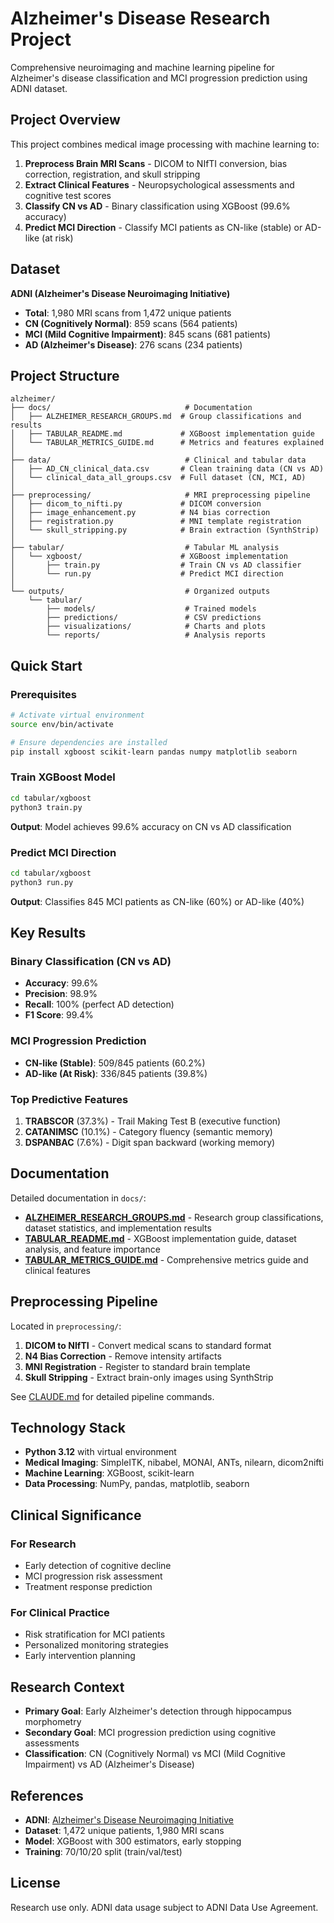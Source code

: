 # Alzheimer's Disease Research Project

Comprehensive neuroimaging and machine learning pipeline for Alzheimer's disease classification and MCI progression prediction using ADNI dataset.

## Project Overview

This project combines medical image processing with machine learning to:

1. **Preprocess Brain MRI Scans** - DICOM to NIfTI conversion, bias correction, registration, and skull stripping
2. **Extract Clinical Features** - Neuropsychological assessments and cognitive test scores
3. **Classify CN vs AD** - Binary classification using XGBoost (99.6% accuracy)
4. **Predict MCI Direction** - Classify MCI patients as CN-like (stable) or AD-like (at risk)

## Dataset

**ADNI (Alzheimer's Disease Neuroimaging Initiative)**

- **Total**: 1,980 MRI scans from 1,472 unique patients
- **CN (Cognitively Normal)**: 859 scans (564 patients)
- **MCI (Mild Cognitive Impairment)**: 845 scans (681 patients)
- **AD (Alzheimer's Disease)**: 276 scans (234 patients)

## Project Structure

```
alzheimer/
├── docs/                              # Documentation
│   ├── ALZHEIMER_RESEARCH_GROUPS.md  # Group classifications and results
│   ├── TABULAR_README.md             # XGBoost implementation guide
│   └── TABULAR_METRICS_GUIDE.md      # Metrics and features explained
│
├── data/                              # Clinical and tabular data
│   ├── AD_CN_clinical_data.csv       # Clean training data (CN vs AD)
│   └── clinical_data_all_groups.csv  # Full dataset (CN, MCI, AD)
│
├── preprocessing/                     # MRI preprocessing pipeline
│   ├── dicom_to_nifti.py             # DICOM conversion
│   ├── image_enhancement.py          # N4 bias correction
│   ├── registration.py               # MNI template registration
│   └── skull_stripping.py            # Brain extraction (SynthStrip)
│
├── tabular/                           # Tabular ML analysis
│   └── xgboost/                      # XGBoost implementation
│       ├── train.py                  # Train CN vs AD classifier
│       └── run.py                    # Predict MCI direction
│
└── outputs/                           # Organized outputs
    └── tabular/
        ├── models/                    # Trained models
        ├── predictions/               # CSV predictions
        ├── visualizations/            # Charts and plots
        └── reports/                   # Analysis reports
```

## Quick Start

### Prerequisites

```bash
# Activate virtual environment
source env/bin/activate

# Ensure dependencies are installed
pip install xgboost scikit-learn pandas numpy matplotlib seaborn
```

### Train XGBoost Model

```bash
cd tabular/xgboost
python3 train.py
```

**Output**: Model achieves 99.6% accuracy on CN vs AD classification

### Predict MCI Direction

```bash
cd tabular/xgboost
python3 run.py
```

**Output**: Classifies 845 MCI patients as CN-like (60%) or AD-like (40%)

## Key Results

### Binary Classification (CN vs AD)

- **Accuracy**: 99.6%
- **Precision**: 98.9%
- **Recall**: 100% (perfect AD detection)
- **F1 Score**: 99.4%

### MCI Progression Prediction

- **CN-like (Stable)**: 509/845 patients (60.2%)
- **AD-like (At Risk)**: 336/845 patients (39.8%)

### Top Predictive Features

1. **TRABSCOR** (37.3%) - Trail Making Test B (executive function)
2. **CATANIMSC** (10.1%) - Category fluency (semantic memory)
3. **DSPANBAC** (7.6%) - Digit span backward (working memory)

## Documentation

Detailed documentation in `docs/`:

- **[ALZHEIMER_RESEARCH_GROUPS.md](docs/ALZHEIMER_RESEARCH_GROUPS.md)** - Research group classifications, dataset statistics, and implementation results
- **[TABULAR_README.md](docs/TABULAR_README.md)** - XGBoost implementation guide, dataset analysis, and feature importance
- **[TABULAR_METRICS_GUIDE.md](docs/TABULAR_METRICS_GUIDE.md)** - Comprehensive metrics guide and clinical features

## Preprocessing Pipeline

Located in `preprocessing/`:

1. **DICOM to NIfTI** - Convert medical scans to standard format
2. **N4 Bias Correction** - Remove intensity artifacts
3. **MNI Registration** - Register to standard brain template
4. **Skull Stripping** - Extract brain-only images using SynthStrip

See [CLAUDE.md](CLAUDE.md) for detailed pipeline commands.

## Technology Stack

- **Python 3.12** with virtual environment
- **Medical Imaging**: SimpleITK, nibabel, MONAI, ANTs, nilearn, dicom2nifti
- **Machine Learning**: XGBoost, scikit-learn
- **Data Processing**: NumPy, pandas, matplotlib, seaborn

## Clinical Significance

### For Research

- Early detection of cognitive decline
- MCI progression risk assessment
- Treatment response prediction

### For Clinical Practice

- Risk stratification for MCI patients
- Personalized monitoring strategies
- Early intervention planning

## Research Context

- **Primary Goal**: Early Alzheimer's detection through hippocampus morphometry
- **Secondary Goal**: MCI progression prediction using cognitive assessments
- **Classification**: CN (Cognitively Normal) vs MCI (Mild Cognitive Impairment) vs AD (Alzheimer's Disease)

## References

- **ADNI**: [Alzheimer's Disease Neuroimaging Initiative](http://adni.loni.usc.edu/)
- **Dataset**: 1,472 unique patients, 1,980 MRI scans
- **Model**: XGBoost with 300 estimators, early stopping
- **Training**: 70/10/20 split (train/val/test)

## License

Research use only. ADNI data usage subject to ADNI Data Use Agreement.
